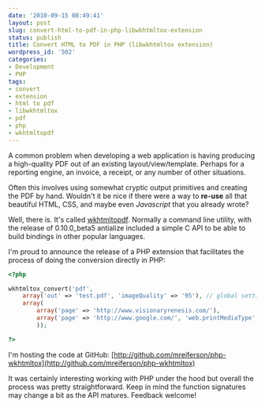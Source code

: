 ```yaml
---
date: '2010-09-15 08:49:41'
layout: post
slug: convert-html-to-pdf-in-php-libwkhtmltox-extension
status: publish
title: Convert HTML to PDF in PHP (libwkhtmltox extension)
wordpress_id: '502'
categories:
- Development
- PHP
tags:
- convert
- extension
- html to pdf
- libwkhtmltox
- pdf
- php
- wkhtmltopdf
---
```


A common problem when developing a web application is having producing a high-quality PDF out of an existing layout/view/template.  Perhaps for a reporting engine, an invoice, a receipt, or any number of other situations.

Often this involves using somewhat cryptic output primitives and creating the PDF by hand.  Wouldn't it be nice if there were a way to **re-use** all that beautiful HTML, CSS, and maybe even _Javascript_ that you already wrote?

Well, there is.  It's called [wkhtmltopdf](http://code.google.com/p/wkhtmltopdf/).  Normally a command line utility, with the release of 0.10.0_beta5 antialize included a simple C API to be able to build bindings in other popular languages.

I'm proud to announce the release of a PHP extension that facilitates the process of doing the conversion directly in PHP:

```php
<?php

wkhtmltox_convert('pdf',
    array('out' => 'test.pdf', 'imageQuality' => '95'), // global settings
    array(
        array('page' => 'http://www.visionaryrenesis.com/'),
        array('page' => 'http://www.google.com/', 'web.printMediaType' => true)
        ));

?>
```

I'm hosting the code at GitHub:  [http://github.com/mreiferson/php-wkhtmltox](http://github.com/mreiferson/php-wkhtmltox)

It was certainly interesting working with PHP under the hood but overall the process was pretty straightforward.  Keep in mind the function signatures may change a bit as the API matures.  Feedback welcome!
